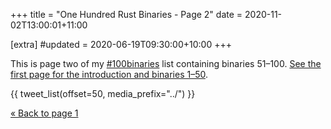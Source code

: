 +++
title = "One Hundred Rust Binaries - Page 2"
date = 2020-11-02T13:00:01+11:00

[extra]
#updated = 2020-06-19T09:30:00+10:00
+++

This is page two of my [#100binaries] list containing binaries 51–100.
[See the first page for the introduction and binaries 1–50](@/posts/2020/100-rust-binaries/index.md).

{{ tweet_list(offset=50, media_prefix="../") }}

[« Back to page 1](@/posts/2020/100-rust-binaries/index.md)

[#100binaries]: https://twitter.com/search?q=%23100binaries%20from%3A%40wezm&src=typed_query&f=live
